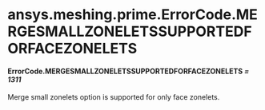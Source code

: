 <a id="ansys-meshing-prime-errorcode-mergesmallzoneletssupportedforfacezonelets"></a>

# ansys.meshing.prime.ErrorCode.MERGESMALLZONELETSSUPPORTEDFORFACEZONELETS

<a id="ansys.meshing.prime.ErrorCode.MERGESMALLZONELETSSUPPORTEDFORFACEZONELETS"></a>

#### ErrorCode.MERGESMALLZONELETSSUPPORTEDFORFACEZONELETS *= 1311*

Merge small zonelets option is supported for only face zonelets.

<!-- !! processed by numpydoc !! -->
